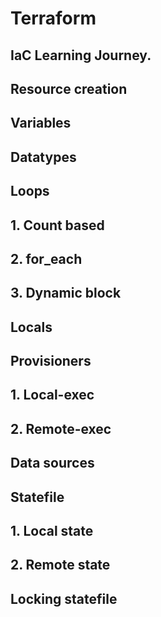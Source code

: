 # Terraform
## IaC Learning Journey.

## Resource creation
## Variables
## Datatypes
## Loops
  ## 1. Count based
  ## 2. for_each
  ## 3. Dynamic block
## Locals
## Provisioners
  ## 1. Local-exec
  ## 2. Remote-exec
## Data sources
## Statefile
  ## 1. Local state
  ## 2. Remote state
## Locking statefile
